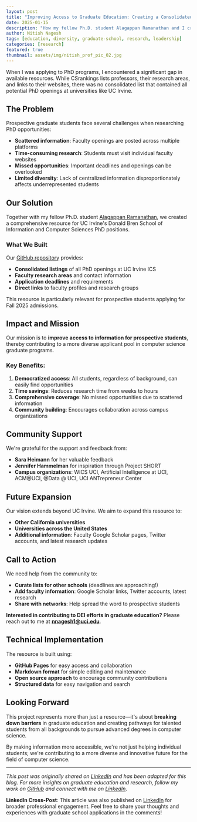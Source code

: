 ```yaml
---
layout: post
title: "Improving Access to Graduate Education: Creating a Consolidated PhD Positions Resource"
date: 2025-01-15
description: "How my fellow Ph.D. student Alagappan Ramanathan and I created a comprehensive resource for prospective students applying to UC Irvine's Computer Science programs, with plans to expand nationwide."
author: Nitish Nagesh
tags: [education, diversity, graduate-school, research, leadership]
categories: [research]
featured: true
thumbnail: assets/img/nitish_prof_pic_02.jpg
---
```


When I was applying to PhD programs, I encountered a significant gap in available resources. While CSrankings lists professors, their research areas, and links to their websites, there was no consolidated list that contained all potential PhD openings at universities like UC Irvine.

## The Problem

Prospective graduate students face several challenges when researching PhD opportunities:

- **Scattered information**: Faculty openings are posted across multiple platforms
- **Time-consuming research**: Students must visit individual faculty websites
- **Missed opportunities**: Important deadlines and openings can be overlooked
- **Limited diversity**: Lack of centralized information disproportionately affects underrepresented students

## Our Solution

Together with my fellow Ph.D. student [Alagappan Ramanathan](https://github.com/nitish-nagesh/uci-ics-phd-positions), we created a comprehensive resource for UC Irvine's Donald Bren School of Information and Computer Sciences PhD positions.

### What We Built

Our [GitHub repository](https://github.com/nitish-nagesh/uci-ics-phd-positions) provides:

- **Consolidated listings** of all PhD openings at UC Irvine ICS
- **Faculty research areas** and contact information
- **Application deadlines** and requirements
- **Direct links** to faculty profiles and research groups

This resource is particularly relevant for prospective students applying for Fall 2025 admissions.

## Impact and Mission

Our mission is to **improve access to information for prospective students**, thereby contributing to a more diverse applicant pool in computer science graduate programs.

### Key Benefits:

1. **Democratized access**: All students, regardless of background, can easily find opportunities
2. **Time savings**: Reduces research time from weeks to hours
3. **Comprehensive coverage**: No missed opportunities due to scattered information
4. **Community building**: Encourages collaboration across campus organizations

## Community Support

We're grateful for the support and feedback from:

- **Sara Heimann** for her valuable feedback
- **Jennifer Hammelman** for inspiration through Project SHORT
- **Campus organizations**: WICS UCI, Artificial Intelligence at UCI, ACM@UCI, @Data @ UCI, UCI ANTrepreneur Center

## Future Expansion

Our vision extends beyond UC Irvine. We aim to expand this resource to:

- **Other California universities**
- **Universities across the United States**
- **Additional information**: Faculty Google Scholar pages, Twitter accounts, and latest research updates

## Call to Action

We need help from the community to:

- **Curate lists for other schools** (deadlines are approaching!)
- **Add faculty information**: Google Scholar links, Twitter accounts, latest research
- **Share with networks**: Help spread the word to prospective students

**Interested in contributing to DEI efforts in graduate education?** Please reach out to me at **nnagesh1@uci.edu**.

## Technical Implementation

The resource is built using:

- **GitHub Pages** for easy access and collaboration
- **Markdown format** for simple editing and maintenance
- **Open source approach** to encourage community contributions
- **Structured data** for easy navigation and search

## Looking Forward

This project represents more than just a resource—it's about **breaking down barriers** in graduate education and creating pathways for talented students from all backgrounds to pursue advanced degrees in computer science.

By making information more accessible, we're not just helping individual students; we're contributing to a more diverse and innovative future for the field of computer science.

---

*This post was originally shared on [LinkedIn](https://www.linkedin.com/posts/nitish-nagesh_github-nitish-nageshuci-ics-phd-positions-activity-7272841692670533633-a3Rp) and has been adapted for this blog. For more insights on graduate education and research, follow my work on [GitHub](https://github.com/nitish-nagesh) and connect with me on [LinkedIn](https://www.linkedin.com/in/nitish-nagesh/).*

**LinkedIn Cross-Post**: This article was also published on [LinkedIn](https://www.linkedin.com/posts/nitish-nagesh_github-nitish-nageshuci-ics-phd-positions-activity-7272841692670533633-a3Rp) for broader professional engagement. Feel free to share your thoughts and experiences with graduate school applications in the comments!
